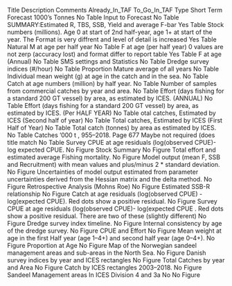 Title	Description	Comments	Already_In_TAF	To_Go_In_TAF	Type
Short Term Forecast	1000’s Tonnes		No		Table
Input to Forecast			No		Table
SUMMARY:Estimated R, TBS,  SSB, Yield and average F-bar			Yes		Table
Stock numbers (millions). 	Age 0 at start of 2nd  half-year, age 1+ at start of the year.	The Format is very diffrent and level of detail is increased 	Yes		Table
Natural M at age per half year			No		Table
F at age (per half year)		0 values are not zerp (accuracy lost) and format differ to report table	Yes		Table
F at age (Annual)			No		Table
SMS settings and Statistics			No		Table
Dredge survey indices	  (#/hour)		No		Table
Proportion Mature	average of all years		No		Table
Individual mean weight (g) at age in the catch and in the sea.			No		Table
Catch at age numbers (million) by half year.			No		Table
Number of samples from  commercial catches  by year and area.			No		Table
Effort (days fishing for a standard  200 GT vessel) by  area, as estimated by ICES. (ANNUAL)			No		Table
Effort (days fishing for a standard  200 GT vessel) by  area, as estimated by ICES. (Per HALF YEAR)			No		Table
otal catches, Estimated by ICES (Second half of year)			No		Table
Total catches, Estimated by ICES (First Half of Year)			No		Table
Total catch (tonnes) by area  as estimated by ICES. 			No		Table
Catches ’000 t , 955–2018.	Page 677 Maybe not required (does title match 		No		Table
Survey CPUE at age residuals	  (log(observed CPUE)- log expected CPUE.		No		Figure
Stock Summary			No		Figure
Total effort and estimated average Fishing mortality.			No		Figure
Model output (mean F, SSB and  Recruitment) 	with mean values and plus/minus 2 * standard deviation. 		No		Figure
Uncertainties of model output 	estimated from parameter uncertainties derived from the  Hessian matrix and the delta method.		No		Figure
Retrospective Analysis (Mohns Roe)			No		Figure
Estimated SSB-R relationship			No		Figure
Catch at age residuals 	(log(observed CPUE) -  log(expected CPUE). Red dots show a positive residual.		No		Figure
Survey CPUE at age residuals	  (log(observed CPUE)- log(expected CPUE . Red dots show a  positive residual.	There are two of these (slightly different)	No		Figure
Dredge survey index timeline.			No		Figure
Internal consistency by age of the dredge  survey.			No		Figure
CPUE and Effort			No		Figure
Mean weight at age in the first Half year (age 1–4+) and  second half year (age 0–4+).			No		Figure
Proportion at Age			No		Figure
Map of the Norwegian sandeel management areas and sub-areas in the North Sea.			No		Figure
Danish survey indices by year  and ICES rectangles			No		Figure
Total Catches by year and Area			No		Figure
Catch by ICES rectangles 2003–2018.			No		Figure
Sandeel Management areas In ICES Division 4 and 3a			No	No	Figure

